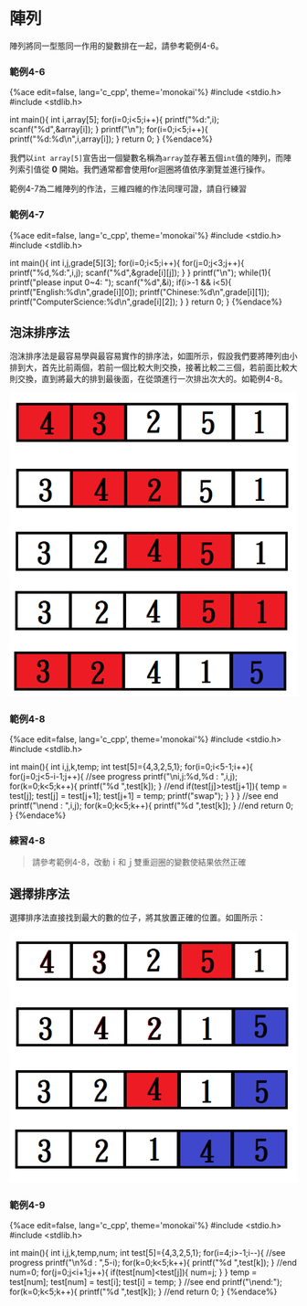 # 陣列

陣列將同一型態同一作用的變數排在一起，請參考範例4-6。

### 範例4-6

{%ace edit=false, lang='c_cpp', theme='monokai'%}
#include <stdio.h>
#include <stdlib.h>

int main(){
    int i,array[5];
    for(i=0;i<5;i++){
        printf("%d:",i);
        scanf("%d",&array[i]);
    }
    printf("\n");
    for(i=0;i<5;i++){
        printf("%d:%d\n",i,array[i]);
    }
	return 0;
}
{%endace%}

我們以`int array[5]`宣告出一個變數名稱為`array`並存著五個`int`值的陣列，而陣列索引值從 **0** 開始。我們通常都會使用for迴圈將值依序瀏覽並進行操作。

範例4-7為二維陣列的作法，三維四維的作法同理可證，請自行練習

### 範例4-7

{%ace edit=false, lang='c_cpp', theme='monokai'%}
#include <stdio.h>
#include <stdlib.h>

int main(){
    int i,j,grade[5][3];
    for(i=0;i<5;i++){
        for(j=0;j<3;j++){
            printf("%d,%d:",i,j);
            scanf("%d",&grade[i][j]);
        }
    }
    printf("\n");
    while(1){
        printf("please input 0~4: ");
        scanf("%d",&i);
        if(i>-1 && i<5){
            printf("English:%d\n",grade[i][0]);
            printf("Chinese:%d\n",grade[i][1]);
            printf("ComputerScience:%d\n",grade[i][2]);
        }
    }
	return 0;
}
{%endace%}

## 泡沫排序法

泡沫排序法是最容易學與最容易實作的排序法，如圖所示，假設我們要將陣列由小排到大，首先比前兩個，若前一個比較大則交換，接著比較二三個，若前面比較大則交換，直到將最大的排到最後面，在從頭進行一次排出次大的。如範例4-8。

![bubble_sort.png](img/bubble_sort.png)

### 範例4-8

{%ace edit=false, lang='c_cpp', theme='monokai'%}
#include <stdio.h>
#include <stdlib.h>

int main(){
    int i,j,k,temp;
    int test[5]={4,3,2,5,1};
    for(i=0;i<5-1;i++){
        for(j=0;j<5-i-1;j++){
            //see progress
            printf("\ni,j:%d,%d : ",i,j);
            for(k=0;k<5;k++){
                printf("%d ",test[k]);
            }
            //end
            if(test[j]>test[j+1]){
                temp = test[j];
                test[j] = test[j+1];
                test[j+1] = temp;
                printf("swap");
            }
        }
    }
    //see end
    printf("\nend     : ",i,j);
    for(k=0;k<5;k++){
        printf("%d ",test[k]);
    }
    //end
	return 0;
}
{%endace%}

### 練習4-8
> 請參考範例4-8，改動ｉ和ｊ雙重迴圈的變數使結果依然正確

## 選擇排序法

選擇排序法直接找到最大的數的位子，將其放置正確的位置。如圖所示：

![select_sort.png](img/select_sort.png)

### 範例4-9

{%ace edit=false, lang='c_cpp', theme='monokai'%}
#include <stdio.h>
#include <stdlib.h>

int main(){
    int i,j,k,temp,num;
    int test[5]={4,3,2,5,1};
    for(i=4;i>-1;i--){
        //see progress
        printf("\n%d : ",5-i);
        for(k=0;k<5;k++){
            printf("%d ",test[k]);
        }
        //end
        num=0;
        for(j=0;j<i+1;j++){
            if(test[num]<test[j]){
                num=j;
            }
        }
        temp = test[num];
        test[num] = test[i];
        test[i] = temp;
    }
    //see end
    printf("\nend:");
    for(k=0;k<5;k++){
        printf("%d ",test[k]);
    }
    //end
	return 0;
}
{%endace%}
